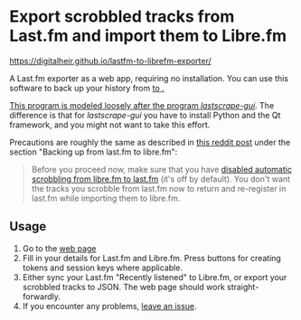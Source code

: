 # Export scrobbled tracks from Last.fm and import them to Libre.fm
https://digitalheir.github.io/lastfm-to-librefm-exporter/

A Last.fm exporter as a web app, requiring no installation. You can use this software to back up your history from <a href="https://www.last.fm"/> to <a href="https://libre.fm/"/>.

This program is modeled loosely after the program _[lastscrape-gui](https://github.com/encukou/lastscrape-gui)_. The difference is that for _lastscrape-gui_ you have to install Python and the Qt framework, and you might not want to take this effort.

Precautions are roughly the same as described in [this reddit post](https://www.reddit.com/r/foobar2000/comments/3zaiy6/guide_to_librefm_scrobbling_lastfm_backup_to/) under the section "Backing up from last.fm to libre.fm":

> Before you proceed now, make sure that you have [disabled automatic scrobbling from libre.fm to last.fm](https://libre.fm/user-connections.php) (it's off by default). You don't want the tracks you scrobble from last.fm now to return and re-register in last.fm while importing them to libre.fm.

## Usage
1. Go to the [web page](https://digitalheir.github.io/lastfm-to-librefm-exporter/)
2. Fill in your details for Last.fm and Libre.fm. Press buttons for creating tokens and session keys where applicable.
3. Either sync your Last.fm "Recently listened" to Libre.fm, or export your scrobbled tracks to JSON. The web page should work straight-forwardly.
4. If you encounter any problems, [leave an issue](https://github.com/digitalheir/lastfm-to-librefm-exporter/issues/new).